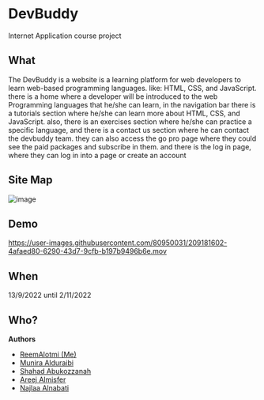 # DevBuddy
Internet Application course project

## What
The DevBuddy is a website is a learning platform for web developers to learn web-based programming languages. like: HTML, CSS, and JavaScript. there is a home where a developer will be introduced to the web Programming languages that he/she can learn, in the navigation bar there is a tutorials section where he/she can learn more about HTML, CSS, and JavaScript. also, there is an exercises section where he/she can practice a specific language, and there is a contact us section where he can contact the devbuddy team. they can also access the go pro page where they could see the paid packages and subscribe in them. and there is the log in page, where they can log in into a page or create an account

## Site Map
![image](https://user-images.githubusercontent.com/110269220/231642223-265001c2-5c81-476f-9a3c-2b259cd498d1.png)

## Demo
https://user-images.githubusercontent.com/80950031/209181602-4afaed80-6290-43d7-9cfb-b197b9496b6e.mov

## When
13/9/2022 until 2/11/2022

##  Who?
**Authors**
* [ReemAlotmi (Me)](https://github.com/ReemAlotmi)
* [Munira Alduraibi](https://github.com/MuniraKhaled)
* [Shahad Abukozzanah](https://www.linkedin.com/in/shahad-mohammed-2817b0217)
* [Areej Almisfer]()
* [Najlaa Alnabati]()

